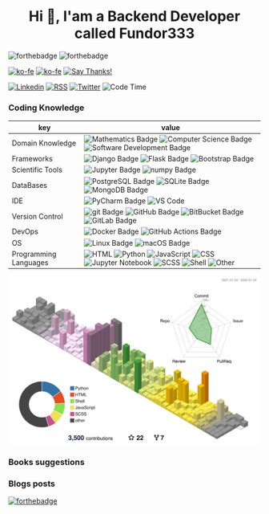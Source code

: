 <h1 align="center">Hi 👋, I'am a Backend Developer called Fundor333</h1>


![forthebadge](https://forthebadge.com/images/badges/you-didnt-ask-for-this.svg)
![forthebadge](https://forthebadge.com/images/badges/powered-by-electricity.svg)

[![ko-fe](https://img.shields.io/badge/Ko--fi-donate-F16061?logo=Ko-fi&style=for-the-badge)](https://ko-fi.com/fundor333)
[![ko-fe](https://img.shields.io/badge/Buy%20me%20a%20coffe-donate-FFDD00?logo=Buy-me-a-Coffee&style=for-the-badge)](https://www.buymeacoffee.com/fundor333)
[![Say Thanks!](https://img.shields.io/badge/Say%20Thanks-thank-1EAEDB.svg?style=for-the-badge)](https://saythanks.io/to/github@fundor333.com)

[![Linkedin](https://img.shields.io/badge/LinkedIn-connect-0077B5?style=for-the-badge&logo=linkedin)](https://www.linkedin.com/in/%F0%9F%90%8D-matteo-scarpa-78969263/
)
[![RSS](https://img.shields.io/badge/RSS-read-FFA500?logo=rss&style=for-the-badge)](https:fundor333.com/index.xml)
[![Twitter](https://img.shields.io/badge/Twitter-follow-1DA1F2?logo=twitter&style=for-the-badge)](https://twitter.com/fundor333)
![Code Time](https://img.shields.io/endpoint?url=https://codetime-api.datreks.com/badge/1371?logoColor=white%26project=%26recentMS=0%26showProject=false&style=for-the-badge)

### Coding Knowledge

key                      |value
-------------------------|-------------------------------------------------------------------
Domain Knowledge         | ![Mathematics Badge](https://img.shields.io/badge/-Mathematics-f73e3e?style=for-the-badge&logo=mathworks&logoColor=white&color=f73e3e) ![Computer Science Badge](https://img.shields.io/badge/-Computer%20Science-7b18a2?style=for-the-badge&logo=smartthings&logoColor=white&color=7b18a2) ![Software Development Badge](https://img.shields.io/badge/-Software%20Development-fbc157?style=for-the-badge&logo=webpack&logoColor=000&color=fbc157)
Frameworks               | ![Django Badge](https://img.shields.io/badge/-Django-092E20?style=for-the-badge&logo=Django&logoColor=white&color=092E20) ![Flask Badge](https://img.shields.io/badge/-Flask-000000?style=for-the-badge&logo=Flask&logoColor=white&color=000000)  ![Bootstrap Badge](https://img.shields.io/badge/-Bootstrap-7952B3?style=for-the-badge&logo=Bootstrap&logoColor=white&color=7952B3)
Scientific Tools         | ![Jupyter Badge](https://img.shields.io/badge/-Jupyter-F37626?style=for-the-badge&logo=Jupyter&logoColor=white&color=F37626) ![numpy Badge](https://img.shields.io/badge/-numpy-013243?style=for-the-badge&logo=numpy&logoColor=white&color=013243)
DataBases                | ![PostgreSQL Badge](https://img.shields.io/badge/-PostgreSQL-336791?style=for-the-badge&logo=PostgreSQL&logoColor=white&color=336791) ![SQLite Badge](https://img.shields.io/badge/-SQLite-003B57?style=for-the-badge&logo=SQLite&logoColor=white&color=003B57) ![MongoDB Badge](https://img.shields.io/badge/-MongoDB-47A248?style=for-the-badge&logo=MongoDB&logoColor=white&color=47A248) 
IDE               | ![PyCharm Badge](https://img.shields.io/badge/-PyCharm-000?style=for-the-badge&logo=PyCharm&logoColor=white&color=000)  ![VS Code](https://img.shields.io/badge/visualstudiocode-blue.svg?logo=visual-studio-code&style=for-the-badge)
Version Control          | ![git Badge](https://img.shields.io/badge/-git-F05032?style=for-the-badge&logo=git&logoColor=white&color=F05032) ![GitHub Badge](https://img.shields.io/badge/-GitHub-181717?style=for-the-badge&logo=GitHub&logoColor=white&color=181717) ![BitBucket Badge](https://img.shields.io/badge/-BitBucket-0052CC?style=for-the-badge&logo=BitBucket&logoColor=white&color=0052CC) ![GitLab Badge](https://img.shields.io/badge/-GitLab-F05032?style=for-the-badge&logo=GitLab&logoColor=white&color=FCA121)
DevOps                   | ![Docker Badge](https://img.shields.io/badge/-Docker-2496ED?style=for-the-badge&logo=Docker&logoColor=white&color=2496ED) ![GitHub Actions Badge](https://img.shields.io/badge/-GitHub%20Actions-2088FF?style=for-the-badge&logo=GitHub%20Actions&logoColor=white&color=2088FF) 
OS                       | ![Linux Badge](https://img.shields.io/badge/-Linux-FCC624?style=for-the-badge&logo=Linux&logoColor=000&color=FCC624) ![macOS Badge](https://img.shields.io/badge/-macOS-000?style=for-the-badge&logo=Apple&logoColor=white&color=000)
Programming Languages    | ![HTML](https://img.shields.io/badge/HTML-40.1%25-%23e34c26?style=for-the-badge&logo=HTML&logoColor=%23e34c26&color=%23e34c26) ![Python](https://img.shields.io/badge/Python-24.1%25-%233572A5?style=for-the-badge&logo=Python&logoColor=%233572A5&color=%233572A5) ![JavaScript](https://img.shields.io/badge/JavaScript-14.1%25-%23f1e05a?style=for-the-badge&logo=JavaScript&logoColor=%23f1e05a&color=%23f1e05a) ![CSS](https://img.shields.io/badge/CSS-7.2%25-%23563d7c?style=for-the-badge&logo=CSS&logoColor=%23563d7c&color=%23563d7c) ![Jupyter Notebook](https://img.shields.io/badge/Jupyter%20Notebook-5.2%25-%23DA5B0B?style=for-the-badge&logo=Jupyter%20Notebook&logoColor=%23DA5B0B&color=%23DA5B0B) ![SCSS](https://img.shields.io/badge/SCSS-2.6%25-%23c6538c?style=for-the-badge&logo=SCSS&logoColor=%23c6538c&color=%23c6538c) ![Shell](https://img.shields.io/badge/Shell-2.5%25-%2389e051?style=for-the-badge&logo=Shell&logoColor=%2389e051&color=%2389e051) ![Other](https://img.shields.io/badge/Other-3.7%25-%23ededed?style=for-the-badge&logo=Other&logoColor=%23ededed&color=%23ededed) 

![](./profile-3d-contrib/profile-season-animate.svg)

<!--START_SECTION:waka-->
<!--END_SECTION:waka-->

### Books suggestions
<!-- GOODREADS-LIST:START -->
<!-- GOODREADS-LIST:END -->

### Blogs posts
<!-- BLOG-POST-LIST:START -->
<!-- BLOG-POST-LIST:END -->

[![forthebadge](https://forthebadge.com/images/badges/check-it-out.svg)](https://fundor333.com)

